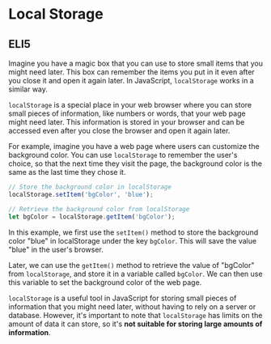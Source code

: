 # Local Storage

## ELI5

Imagine you have a magic box that you can use to store small items that you might need later. This box can remember the items you put in it even after you close it and open it again later. In JavaScript, `localStorage` works in a similar way.

`localStorage` is a special place in your web browser where you can store small pieces of information, like numbers or words, that your web page might need later. This information is stored in your browser and can be accessed even after you close the browser and open it again later.

For example, imagine you have a web page where users can customize the background color. You can use `localStorage` to remember the user's choice, so that the next time they visit the page, the background color is the same as the last time they chose it.

```js
// Store the background color in localStorage
localStorage.setItem('bgColor', 'blue');

// Retrieve the background color from localStorage
let bgColor = localStorage.getItem('bgColor');
```

In this example, we first use the `setItem()` method to store the background color "blue" in localStorage under the key `bgColor`. This will save the value "blue" in the user's browser.

Later, we can use the `getItem()` method to retrieve the value of "bgColor" from `localStorage`, and store it in a variable called `bgColor`. We can then use this variable to set the background color of the web page.

`localStorage` is a useful tool in JavaScript for storing small pieces of information that you might need later, without having to rely on a server or database. However, it's important to note that `localStorage` has limits on the amount of data it can store, so it's **not suitable for storing large amounts of information**.
